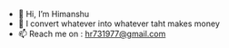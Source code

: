 - 👋 Hi, I’m Himanshu 
- 👀 I convert whatever into whatever taht makes money 
- 📫 Reach me on : hr731977@gmail.com

